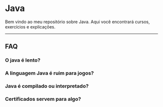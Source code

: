 # Java
Bem vindo ao meu repositório sobre Java. Aqui você encontrará cursos, exercícios e explicações.


___________________________

## FAQ

### O java é lento? 

### A linguagem Java é ruim para jogos?

### Java é compilado ou interpretado?

### Certificados servem para algo? 

